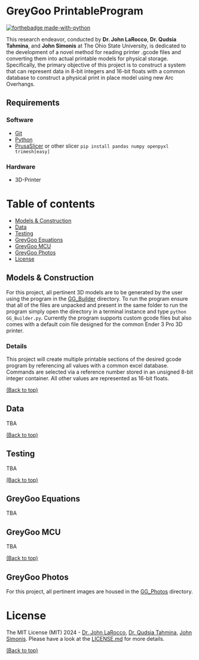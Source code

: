 # GreyGoo PrintableProgram
[![forthebadge made-with-python](http://ForTheBadge.com/images/badges/made-with-python.svg)](https://www.python.org/)

This research endeavor, conducted by __Dr. John LaRocco__, __Dr. Qudsia Tahmina__, and __John Simonis__ at The Ohio State University, is dedicated to the development of a novel method for reading printer .gcode files and converting them into actual printable models for physical storage. Specifically, the primary objective of this project is to construct a system that can represent data in 8-bit integers and 16-bit floats with a common database to construct a physical print in place model using new Arc Overhangs.

## Requirements

### Software
- [Git](https://git-scm.com/downloads)
- [Python](https://www.python.org/)
- [PrusaSlicer]( https://www.prusa3d.com/en/page/prusaslicer_424/) or other slicer
```pip install pandas numpy openpyxl trimesh[easy]```

### Hardware
- 3D-Printer

# Table of contents
- [Models & Construction](#models)
- [Data](#data)
- [Testing](#testing)
- [GreyGoo Equations](#greygoo-equations)
- [GreyGoo MCU](#greygoo-mcu)
- [GreyGoo Photos](#greygoo-photos)
- [License](#license)

## <a id="models"></a>Models & Construction
For this project, all pertinent 3D models are to be generated by the user using the program in the [GG_Builder](https://github.com/Multi-Volt/GreyGoo/tree/PrintableProgram/GG-Builder) directory.
To run the program ensure that all of the files are unpacked and present in the same folder to run the program simply open the directory in a terminal instance and type ```python GG_Builder.py```.
Currently the program supports custom gcode files but also comes with a default coin file designed for the common Ender 3 Pro 3D printer.

### Details
This project will create multiple printable sections of the desired gcode program by referencing all values with a common excel database. Commands are selected via a reference number stored in an unsigned 8-bit integer container. All other values are represented as 16-bit floats.

[(Back to top)](#table-of-contents)

## Data
TBA

[(Back to top)](#table-of-contents)

## Testing
TBA

[(Back to top)](#table-of-contents)

## GreyGoo Equations
TBA

## GreyGoo MCU
TBA

[(Back to top)](#table-of-contents)

## GreyGoo Photos
For this project, all pertinent images are housed in the [GG_Photos](https://github.com/Multi-Volt/GreyGoo/tree/main/GG-PHOTOS) directory.

# License
The MIT License (MIT) 2024 - [Dr. John LaRocco](https://github.com/javeharron/), [Dr. Qudsia Tahmina](https://github.com/tahminaq), [John Simonis](https://github.com/Multi-Volt/). Please have a look at the [LICENSE.md](LICENSE) for more details.

[(Back to top)](#table-of-contents)
